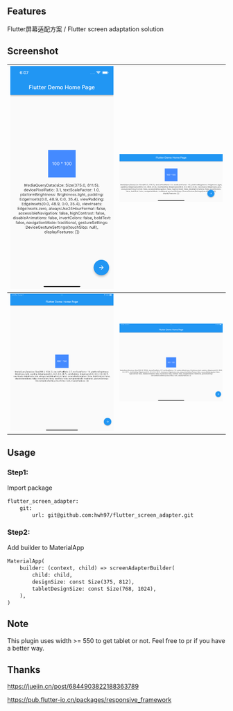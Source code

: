 ## Features

Flutter屏幕适配方案 / Flutter screen adaptation solution

## Screenshot

| <img src="https://github.com/hwh97/screenshot_res/blob/master/flutter_screen_adapter/s1.png" width="340px" alt="screenshot"> | <img src="https://github.com/hwh97/screenshot_res/blob/master/flutter_screen_adapter/s1_landscape.png" width="340px" alt="screenshot"> |
|:----------------------------------------------------------------------------------------------------------------------------:|:--------------------------------------------------------------------------------------------------------------------------------------:|
| <img src="https://github.com/hwh97/screenshot_res/blob/master/flutter_screen_adapter/s2.png" width="340px" alt="screenshot"> | <img src="https://github.com/hwh97/screenshot_res/blob/master/flutter_screen_adapter/s2_landscape.png" width="340px" alt="screenshot"> |

## Usage

### Step1:
Import package
```
flutter_screen_adapter:
    git:
        url: git@github.com:hwh97/flutter_screen_adapter.git 
```
### Step2:
Add builder to MaterialApp
```
MaterialApp(
    builder: (context, child) => screenAdapterBuilder(
        child: child,
        designSize: const Size(375, 812),
        tabletDesignSize: const Size(768, 1024),
    ),
)
```

## Note
This plugin uses width >= 550 to get tablet or not. Feel free to pr if you have a better way.

## Thanks
https://juejin.cn/post/6844903822188363789

https://pub.flutter-io.cn/packages/responsive_framework